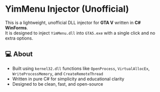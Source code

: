 # YimMenu Injector (Unofficial)

This is a lightweight, unofficial DLL injector for **GTA V** written in **C# WinForms**.  
It is designed to inject `YimMenu.dll` into `GTA5.exe` with a single click and no extra options.

## 💻 About

- Built using `kernel32.dll` functions like `OpenProcess`, `VirtualAllocEx`, `WriteProcessMemory`, and `CreateRemoteThread`
- Written in pure C# for simplicity and educational clarity
- Designed to be clean, fast, and open-source


